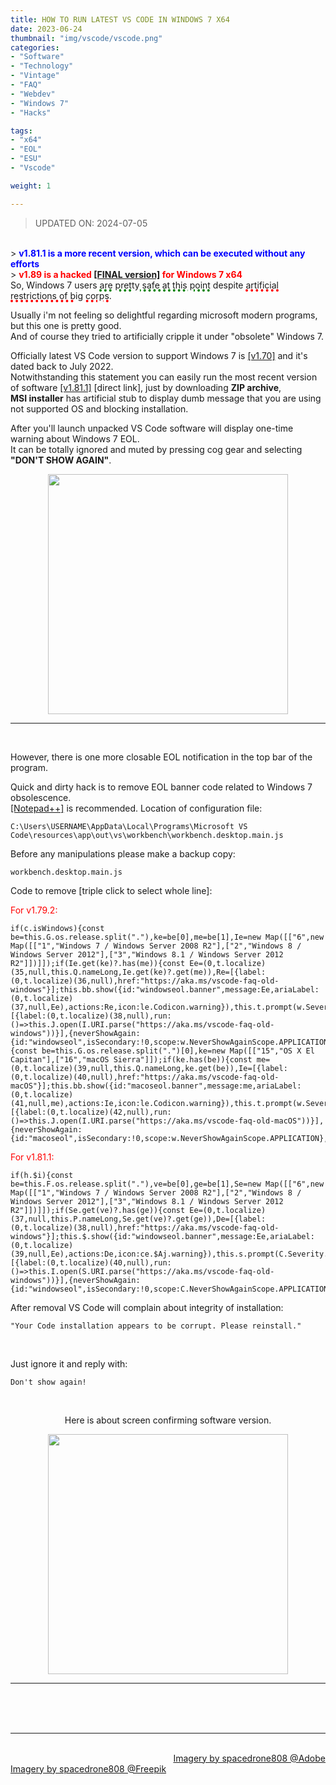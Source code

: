 ```yaml
---
title: HOW TO RUN LATEST VS CODE IN WINDOWS 7 X64
date: 2023-06-24
thumbnail: "img/vscode/vscode.png"
categories:	
- "Software"
- "Technology"
- "Vintage"
- "FAQ"
- "Webdev"
- "Windows 7"
- "Hacks"

tags:
- "x64"
- "EOL"
- "ESU"
- "Vscode"

weight: 1

---
```


> UPDATED ON: 2024-07-05
<br>
> <b><font color="blue">v1.81.1 is a more recent version, which can be executed without any efforts</font></b> 
<br>
> <b><font color="red">v1.89 is a hacked <a href="https://github.com/Alex313031/codium/releases" target="_blank">[FINAL version]</a> for Windows 7 x64</font></b> 
<br>
So, Windows 7 users <u style="text-decoration:underline dotted; text-decoration-thickness: 4px; text-decoration-color: green">are pretty safe at this point</u> despite <u style="text-decoration:underline dotted; text-decoration-thickness: 4px; text-decoration-color: red">artificial restrictions of big corps</u>.

<br>

Usually i'm not feeling so delightful regarding microsoft modern programs, but this one is pretty good.
<br>
And of course they tried to artificially cripple it under "obsolete" Windows 7. 

Officially latest VS Code version to support Windows 7 is [[v1.70]](https://code.visualstudio.com/updates/v1_70) and it's dated back to July 2022.
<br>
Notwithstanding this statement you can easily run the most recent version of software [[v1.81.1]](https://update.code.visualstudio.com/1.81.1/win32-x64-archive/stable) [direct link], just by downloading **ZIP archive**, 
<br>
**MSI installer** has artificial stub to display dumb message that you are using not supported OS and blocking installation.

After you'll launch unpacked VS Code software will display one-time warning about Windows 7 EOL.
<br>
It can be totally ignored and muted by pressing cog gear and selecting **"DON'T SHOW AGAIN"**.
<br>

<div align="center">
<img src="/img/vscode/vscode-win7.png" width="384">
<hr>
<br>
</div>

However, there is one more closable EOL notification in the top bar of the program. 
<br>






Quick and dirty hack is to remove EOL banner code related to Windows 7 obsolescence.
<br>
[[Notepad++]](https://notepad-plus-plus.org/downloads) is recommended. Location of configuration file: 

```
C:\Users\USERNAME\AppData\Local\Programs\Microsoft VS Code\resources\app\out\vs\workbench\workbench.desktop.main.js 
```

Before any manipulations please make a backup copy:

```
workbench.desktop.main.js
``` 

Code to remove [triple click to select whole line]:

<font color="red">For v1.79.2:</font>

```
if(c.isWindows){const be=this.G.os.release.split("."),ke=be[0],me=be[1],Ie=new Map([["6",new Map([["1","Windows 7 / Windows Server 2008 R2"],["2","Windows 8 / Windows Server 2012"],["3","Windows 8.1 / Windows Server 2012 R2"]])]]);if(Ie.get(ke)?.has(me)){const Ee=(0,t.localize)(35,null,this.Q.nameLong,Ie.get(ke)?.get(me)),Re=[{label:(0,t.localize)(36,null),href:"https://aka.ms/vscode-faq-old-windows"}];this.bb.show({id:"windowseol.banner",message:Ee,ariaLabel:(0,t.localize)(37,null,Ee),actions:Re,icon:le.Codicon.warning}),this.t.prompt(w.Severity.Warning,Ee,[{label:(0,t.localize)(38,null),run:()=>this.J.open(I.URI.parse("https://aka.ms/vscode-faq-old-windows"))}],{neverShowAgain:{id:"windowseol",isSecondary:!0,scope:w.NeverShowAgainScope.APPLICATION},priority:w.NotificationPriority.URGENT,sticky:!0})}}if(c.isMacintosh){const be=this.G.os.release.split(".")[0],ke=new Map([["15","OS X El Capitan"],["16","macOS Sierra"]]);if(ke.has(be)){const me=(0,t.localize)(39,null,this.Q.nameLong,ke.get(be)),Ie=[{label:(0,t.localize)(40,null),href:"https://aka.ms/vscode-faq-old-macOS"}];this.bb.show({id:"macoseol.banner",message:me,ariaLabel:(0,t.localize)(41,null,me),actions:Ie,icon:le.Codicon.warning}),this.t.prompt(w.Severity.Warning,me,[{label:(0,t.localize)(42,null),run:()=>this.J.open(I.URI.parse("https://aka.ms/vscode-faq-old-macOS"))}],{neverShowAgain:{id:"macoseol",isSecondary:!0,scope:w.NeverShowAgainScope.APPLICATION},priority:w.NotificationPriority.URGENT,sticky:!0})}}
```

<font color="red">For v1.81.1:</font>

```
if(h.$i){const be=this.F.os.release.split("."),ve=be[0],ge=be[1],Se=new Map([["6",new Map([["1","Windows 7 / Windows Server 2008 R2"],["2","Windows 8 / Windows Server 2012"],["3","Windows 8.1 / Windows Server 2012 R2"]])]]);if(Se.get(ve)?.has(ge)){const Ee=(0,t.localize)(37,null,this.P.nameLong,Se.get(ve)?.get(ge)),De=[{label:(0,t.localize)(38,null),href:"https://aka.ms/vscode-faq-old-windows"}];this.$.show({id:"windowseol.banner",message:Ee,ariaLabel:(0,t.localize)(39,null,Ee),actions:De,icon:ce.$Aj.warning}),this.s.prompt(C.Severity.Warning,Ee,[{label:(0,t.localize)(40,null),run:()=>this.I.open(S.URI.parse("https://aka.ms/vscode-faq-old-windows"))}],{neverShowAgain:{id:"windowseol",isSecondary:!0,scope:C.NeverShowAgainScope.APPLICATION},priority:C.NotificationPriority.URGENT,sticky:!0})}}
```

After removal VS Code will complain about integrity of installation:
<br>

```
"Your Code installation appears to be corrupt. Please reinstall."
```
<br>

Just ignore it and reply with: 
```
Don't show again!
```
<br>

<div align="center">

Here is about screen confirming software version.

<img src="/img/vscode/181.png" width="384">
<hr>
<br>
</div>


<br>
<br>


<hr>

<div class="demo_line_two_stock_links">

<p style="text-align:right; margin-bottom: 0;">
<br>
<a href="https://stock.adobe.com/contributor/204789995/spacedrone808" target="_blank">Imagery by spacedrone808 @Adobe </a></p>
<a href="https://www.freepik.com/author/spacedrone808" target="_blank">Imagery by spacedrone808 @Freepik </a></p>

</div>